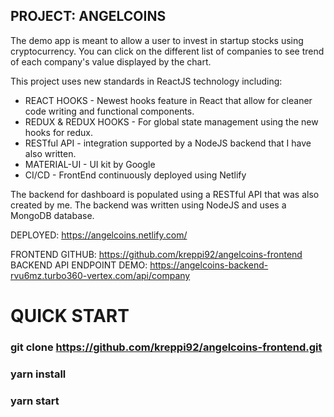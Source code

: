 ## PROJECT: ANGELCOINS

The demo app is meant to allow a user to invest in startup stocks using cryptocurrency. 
You can click on the different list of companies to see trend of each company's value displayed by the chart.
 
This project uses new standards in ReactJS technology including:
- REACT HOOKS - Newest hooks feature in React that allow for cleaner code writing and functional components.
- REDUX & REDUX HOOKS - For global state management using the new hooks for redux.
- RESTful API - integration supported by a NodeJS backend that I have also written.
- MATERIAL-UI - UI kit by Google
- CI/CD - FrontEnd continuously deployed using Netlify

The backend for dashboard is populated using a RESTful API that was also created by me.
The backend was written using NodeJS and uses a MongoDB database.
 

DEPLOYED: https://angelcoins.netlify.com/

FRONTEND GITHUB: https://github.com/kreppi92/angelcoins-frontend
BACKEND API ENDPOINT DEMO: https://angelcoins-backend-rvu6mz.turbo360-vertex.com/api/company

# QUICK START

### git clone https://github.com/kreppi92/angelcoins-frontend.git
### yarn install
### yarn start